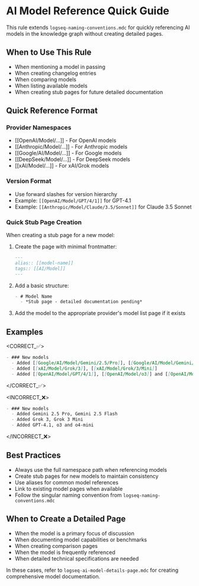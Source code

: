 # AI Model Reference Quick Guide
This rule extends `logseq-naming-conventions.mdc` for quickly referencing AI models in the knowledge graph without creating detailed pages.

## When to Use This Rule
- When mentioning a model in passing
- When creating changelog entries
- When comparing models
- When listing available models
- When creating stub pages for future detailed documentation

## Quick Reference Format

### Provider Namespaces
- [[OpenAI/Model/...]] - For OpenAI models
- [[Anthropic/Model/...]] - For Anthropic models
- [[Google/AI/Model/...]] - For Google models
- [[DeepSeek/Model/...]] - For DeepSeek models
- [[xAI/Model/...]] - For xAI/Grok models

### Version Format
- Use forward slashes for version hierarchy
- Example: `[[OpenAI/Model/GPT/4/1]]` for GPT-4.1
- Example: `[[Anthropic/Model/Claude/3.5/Sonnet]]` for Claude 3.5 Sonnet

### Quick Stub Page Creation
When creating a stub page for a new model:

1. Create the page with minimal frontmatter:
   ```markdown
   ---
   alias:: [[model-name]]
   tags:: [[AI/Model]]
   ---
   ```

2. Add a basic structure:
   ```markdown
   - # Model Name
     - *Stub page - detailed documentation pending*
   ```

3. Add the model to the appropriate provider's model list page if it exists

## Examples

<CORRECT_✅>
```markdown
- ### New models
  - Added [[Google/AI/Model/Gemini/2.5/Pro]], [[Google/AI/Model/Gemini/2.5/Flash]]
  - Added [[xAI/Model/Grok/3]], [[xAI/Model/Grok/3/Mini]]
  - Added [[OpenAI/Model/GPT/4/1]], [[OpenAI/Model/o3]] and [[OpenAI/Model/o4/Mini]]
```
</CORRECT_✅>

<INCORRECT_❌>
```markdown
- ### New models
  - Added Gemini 2.5 Pro, Gemini 2.5 Flash
  - Added Grok 3, Grok 3 Mini
  - Added GPT-4.1, o3 and o4-mini
```
</INCORRECT_❌>

## Best Practices
- Always use the full namespace path when referencing models
- Create stub pages for new models to maintain consistency
- Use aliases for common model references
- Link to existing model pages when available
- Follow the singular naming convention from `logseq-naming-conventions.mdc`

## When to Create a Detailed Page
- When the model is a primary focus of discussion
- When documenting model capabilities or benchmarks
- When creating comparison pages
- When the model is frequently referenced
- When detailed technical specifications are needed

In these cases, refer to `logseq-ai-model-details-page.mdc` for creating comprehensive model documentation.
